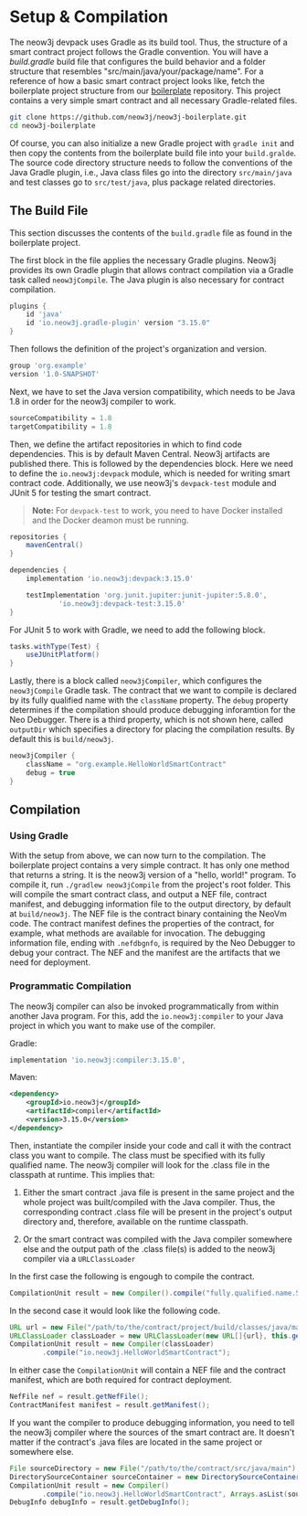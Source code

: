 # Setup & Compilation

The neow3j devpack uses Gradle as its build tool. Thus, the structure of a smart contract project follows the Gradle
convention. You will have a *build.gradle* build file that configures the build behavior and a folder structure that
resembles "src/main/java/your/package/name". For a reference of how a basic smart contract project looks like, fetch
the boilerplate project structure from our [boilerplate](https://github.com/neow3j/neow3j-boilerplate) repository. 
This project contains a very simple smart contract and all necessary Gradle-related files. 

```bash
git clone https://github.com/neow3j/neow3j-boilerplate.git
cd neow3j-boilerplate
```

Of course, you can also initialize a new Gradle project with `gradle init` and then copy the contents from the
boilerplate build file into your `build.gralde`. The source code directory structure needs to follow the conventions of
the Java Gradle plugin, i.e., Java class files go into the directory `src/main/java` and test classes go to
`src/test/java`, plus package related directories.

## The Build File

This section discusses the contents of the `build.gradle` file as found in the boilerplate project. 

The first block in the file applies the necessary Gradle plugins. Neow3j provides its own Gradle plugin that allows
contract compilation via a Gradle task called `neow3jCompile`. The Java plugin is also necessary for contract
compilation.

```groovy
plugins {
    id 'java'
    id 'io.neow3j.gradle-plugin' version "3.15.0"
}
```

Then follows the definition of the project's organization and version.

```groovy
group 'org.example'
version '1.0-SNAPSHOT'
```

Next, we have to set the Java version compatibility, which needs to be Java 1.8 in order for the neow3j compiler to
work.

```groovy
sourceCompatibility = 1.8
targetCompatibility = 1.8
```

Then, we define the artifact repositories in which to find code dependencies. This is by default Maven Central. Neow3j
artifacts are published there. This is followed by the dependencies block. Here we need to define the
`io.neow3j:devpack` module, which is needed for writing smart contract code. Additionally, we use neow3j's
`devpack-test` module and JUnit 5 for testing the smart contract.

> **Note:** For `devpack-test` to work, you need to have Docker installed and the Docker deamon must be running.

```groovy
repositories {
    mavenCentral()
}

dependencies {
    implementation 'io.neow3j:devpack:3.15.0'

    testImplementation 'org.junit.jupiter:junit-jupiter:5.8.0', 
            'io.neow3j:devpack-test:3.15.0'
}
```

For JUnit 5 to work with Gradle, we need to add the following block.

```groovy
tasks.withType(Test) {
    useJUnitPlatform()
}
```

Lastly, there is a block called `neow3jCompiler`, which configures the `neow3jCompile` Gradle task. The contract that we
want to compile is declared by its fully qualified name with the `className` property. The `debug` property determines
if the compilation should produce debugging inforamtion for the Neo Debugger. There is a third property, which is not
shown here, called `outputDir` which specifies a directory for placing the compilation results. By default this is
`build/neow3j`.

```groovy
neow3jCompiler {
    className = "org.example.HelloWorldSmartContract"
    debug = true
}
```

## Compilation

### Using Gradle

With the setup from above, we can now turn to the compilation. The boilerplate project contains a very simple contract.
It has only one method that returns a string. It is the neow3j version of a "hello, world!" program. To compile it, run
`./gradlew neow3jCompile` from the project's root folder. This will compile the smart contract class, and output a NEF
file, contract manifest, and debugging information file to the output directory, by default at `build/neow3j`.
The NEF file is the contract binary containing the NeoVm code. The contract manifest defines the properties of the
contract, for example, what methods are available for invocation. The debugging information file, ending with 
`.nefdbgnfo`, is required by the Neo Debugger to debug your contract. The NEF and the manifest are the artifacts that we
need for deployment.


### Programmatic Compilation

The neow3j compiler can also be invoked programmatically from within another Java program. For this, add the
`io.neow3j:compiler` to your Java project in which you want to make use of the compiler. 

Gradle:

```groovy
implementation 'io.neow3j:compiler:3.15.0',
```

Maven:

```xml
<dependency>
    <groupId>io.neow3j</groupId>
    <artifactId>compiler</artifactId>
    <version>3.15.0</version>
</dependency>
```

Then, instantiate the compiler inside your code and call it with the contract class you want to compile. The class must
be specified with its fully qualified name. The neow3j compiler will look for the .class file in the classpath at
runtime. This implies that:

1. Either the smart contract .java file is present in the same project and the whole project was built/compiled with the
Java compiler. Thus, the corresponding contract .class file will be present in the project's output directory and,
therefore, available on the runtime classpath.

2. Or the smart contract was compiled with the Java compiler somewhere else and the output path of the .class file(s) is
added to the neow3j compiler via a `URLClassLoader` 

In the first case the following is engough to compile the contract.

```java
CompilationUnit result = new Compiler().compile("fully.qualified.name.SmartContract");
```

In the second case it would look like the following code.

```java
URL url = new File("/path/to/the/contract/project/build/classes/java/main").toURI().toURL();
URLClassLoader classLoader = new URLClassLoader(new URL[]{url}, this.getClass().getClassLoader());
CompilationUnit result = new Compiler(classLoader)
        .compile("io.neow3j.HelloWorldSmartContract");
```

In either case the `CompilationUnit` will contain a NEF file and the contract manifest, which are both required
for contract deployment.

```java
NefFile nef = result.getNefFile();
ContractManifest manifest = result.getManifest();
```

If you want the compiler to produce debugging information, you need to tell the neow3j compiler where the sources of the
smart contract are. It doesn't matter if the contract's .java files are located in the same project or somewhere else.

```java
File sourceDirectory = new File("/path/to/the/contract/src/java/main");
DirectorySourceContainer sourceContainer = new DirectorySourceContainer(sourceDirectory, false);
CompilationUnit result = new Compiler()
        .compile("io.neow3j.HelloWorldSmartContract", Arrays.asList(sourceContainer));
DebugInfo debugInfo = result.getDebugInfo();
```